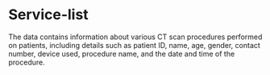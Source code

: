 # Service-list
The data contains information about various CT scan procedures performed on patients, including details such as patient ID, name, age, gender, contact number, device used, procedure name, and the date and time of the procedure.
